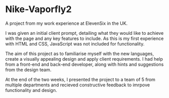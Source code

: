 # Nike-Vaporfly2

A project from my work experience at ElevenSix in the UK.

I was given an initial client prompt, detailing what they would like to achieve with the page and any key features to include. 
As this is my first experience with HTML and CSS, JavaScript was not included for functionality.

The aim of this project as to familiarise myself with the new languages, create a visually appealing design and apply client requirements. 
I had help from a front-end and back-end developer, along with hints and suggestions from the design team.

At the end of the two weeks, I presented the project to a team of 5 from multiple departments and recieved constructive feedback to imrpove functionality and design. 

